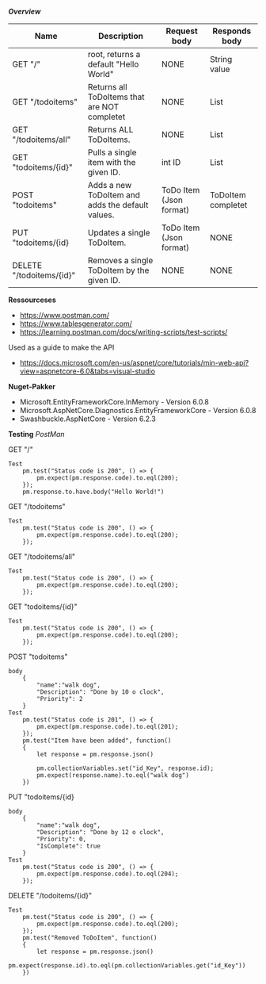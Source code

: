 
***Overview***

| Name                     | Description                                      | Request body                    | Responds body      |
|--------------------------|--------------------------------------------------|---------------------------------|--------------------|
| GET "/"                  | root, returns a default "Hello World"            |               NONE              |    String value    |
| GET "/todoitems"         | Returns all ToDoItems that are NOT completet     |               NONE              |   List<ToDoItem>   |
| GET "/todoitems/all"     | Returns ALL ToDoItems.                           |               NONE              |   List<ToDoItem>   |
| GET "todoitems/{id}"     | Pulls a single item with the given ID.           |              int ID             |   List<ToDoItem>   |
| POST "todoitems"         | Adds a new ToDoItem and adds the default values. |     ToDo Item (Json format)     | ToDoItem completet |
| PUT "todoitems/{id}      | Updates a single ToDoItem.                       |     ToDo Item (Json format)     |        NONE        |
| DELETE "/todoitems/{id}" | Removes a single ToDoItem by the given ID.       |               NONE              |        NONE        |


**Ressourceses**

* https://www.postman.com/
* https://www.tablesgenerator.com/
* https://learning.postman.com/docs/writing-scripts/test-scripts/

Used as a guide to make the API
* https://docs.microsoft.com/en-us/aspnet/core/tutorials/min-web-api?view=aspnetcore-6.0&tabs=visual-studio


**Nuget-Pakker**
* Microsoft.EntityFrameworkCore.InMemory - Version 6.0.8
* Microsoft.AspNetCore.Diagnostics.EntityFrameworkCore - Version 6.0.8
* Swashbuckle.AspNetCore - Version 6.2.3


**Testing**
*PostMan*

GET "/"

	Test
		pm.test("Status code is 200", () => {
			pm.expect(pm.response.code).to.eql(200);
		});
		pm.response.to.have.body("Hello World!")

GET "/todoitems"  

	Test
		pm.test("Status code is 200", () => {
			pm.expect(pm.response.code).to.eql(200);
		});
GET "/todoitems/all"

	Test
		pm.test("Status code is 200", () => {
			pm.expect(pm.response.code).to.eql(200);
		});
GET "todoitems/{id}"

	Test
		pm.test("Status code is 200", () => {
			pm.expect(pm.response.code).to.eql(200);
		});
POST "todoitems"

	body
		{
			"name":"walk dog",
			"Description": "Done by 10 o clock",
			"Priority": 2
		}
	Test
		pm.test("Status code is 201", () => {
			pm.expect(pm.response.code).to.eql(201);
		});
		pm.test("Item have been added", function()
		{
			let response = pm.response.json()

			pm.collectionVariables.set("id_Key", response.id);
			pm.expect(response.name).to.eql("walk dog")
		})
PUT "todoitems/{id}

	body
		{
			"name":"walk dog",
			"Description": "Done by 12 o clock",
			"Priority": 0,
			"IsComplete": true
		}
	Test
		pm.test("Status code is 200", () => {
			pm.expect(pm.response.code).to.eql(204);
		});

DELETE "/todoitems/{id}"

	Test
		pm.test("Status code is 200", () => {
			pm.expect(pm.response.code).to.eql(200);
		});
		pm.test("Removed ToDoItem", function()
		{
			let response = pm.response.json()
			pm.expect(response.id).to.eql(pm.collectionVariables.get("id_Key"))
		})